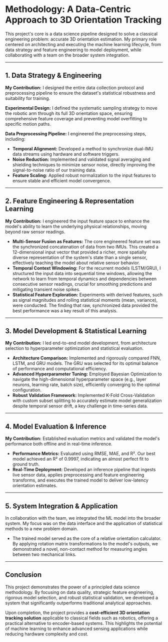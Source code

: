 # Methodology: A Data-Centric Approach to 3D Orientation Tracking

This project's core is a data science pipeline designed to solve a classical engineering problem: accurate 3D orientation estimation. My primary role centered on architecting and executing the machine learning lifecycle, from data strategy and feature engineering to model deployment, while collaborating with a team on the broader system integration.

---

## 1. Data Strategy & Engineering

**My Contribution:** I designed the entire data collection protocol and preprocessing pipeline to ensure the dataset's statistical robustness and suitability for training.

**Experimental Design:** I defined the systematic sampling strategy to move the robotic arm through its full 3D orientation space, ensuring comprehensive feature coverage and preventing model overfitting to specific motion paths.

**Data Preprocessing Pipeline:** I engineered the preprocessing steps, including:

- **Temporal Alignment:** Developed a method to synchronize dual-IMU data streams using hardware and software triggers.  
- **Noise Reduction:** Implemented and validated signal averaging and shielding techniques to minimize sensor noise, directly improving the signal-to-noise ratio of our training data.  
- **Feature Scaling:** Applied robust normalization to the input features to ensure stable and efficient model convergence.  

---

## 2. Feature Engineering & Representation Learning

**My Contribution:** I engineered the input feature space to enhance the model's ability to learn the underlying physical relationships, moving beyond raw sensor readings.

- **Multi-Sensor Fusion as Features:** The core engineered feature set was the synchronized concatenation of data from two IMUs. This created a 12-dimensional input vector that provided a richer, more spatially diverse representation of the system's state than a single sensor, effectively teaching the model about relative sensor behavior.  
- **Temporal Context Windowing:** For the recurrent models (LSTM/GRU), I structured the input data into sequential time windows, allowing the network to learn from temporal dynamics and dependencies between consecutive sensor readings, crucial for smoothing predictions and mitigating transient noise spikes.  
- **Statistical Feature Exploration:** Experiments with derived features, such as signal magnitudes and rolling statistical moments (mean, variance), were conducted. The finding that raw, synchronized data provided the best performance was a key result of this analysis.  

---

## 3. Model Development & Statistical Learning

**My Contribution:** I led end-to-end model development, from architecture selection to hyperparameter optimization and statistical evaluation.

- **Architecture Comparison:** Implemented and rigorously compared FNN, LSTM, and GRU models. The GRU was selected for its optimal balance of performance and computational efficiency.  
- **Advanced Hyperparameter Tuning:** Employed Bayesian Optimization to navigate the high-dimensional hyperparameter space (e.g., layer neurons, learning rate, batch size), efficiently converging to the optimal configuration.  
- **Robust Validation Framework:** Implemented K-Fold Cross-Validation with custom subset splitting to accurately estimate model generalization despite temporal sensor drift, a key challenge in time-series data.  

---

## 4. Model Evaluation & Inference

**My Contribution:** Established evaluation metrics and validated the model's performance both offline and in real-time inference.

- **Performance Metrics:** Evaluated using RMSE, MAE, and R². Our best model achieved an R² of 0.9997, indicating an almost perfect fit to ground truth.  
- **Real-Time Deployment:** Developed an inference pipeline that ingests live sensor data, applies preprocessing and feature engineering transforms, and executes the trained model to deliver low-latency orientation estimates.  

---

## 5. System Integration & Application

In collaboration with the team, we integrated the ML model into the broader system. My focus was on the data interface and the application of statistical methods to a new problem domain.

- The trained model served as the core of a relative orientation calculator. By applying rotation matrix transformations to the model's outputs, we demonstrated a novel, non-contact method for measuring angles between two mechanical links.  

---

## Conclusion

This project demonstrates the power of a principled data science methodology. By focusing on data quality, strategic feature engineering, rigorous model selection, and robust statistical validation, we developed a system that significantly outperforms traditional analytical approaches.  

Upon completion, the project provides a **cost-efficient 3D orientation tracking solution** applicable to classical fields such as robotics, offering a practical alternative to encoder-based systems. This highlights the potential of machine learning to enhance advanced sensing applications while reducing hardware complexity and cost.
